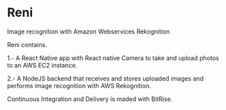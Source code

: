 # Reni
Image recognition with Amazon Webservices Rekognition

Reni contains.

1.- A React Native app with React native Camera to take and upload photos to an AWS EC2 instance. 

2.- A NodeJS backend that receives and stores uploaded images and performs image recognition with AWS Rekognition.

Continuous Integration and Delivery is maded with BitRise.
